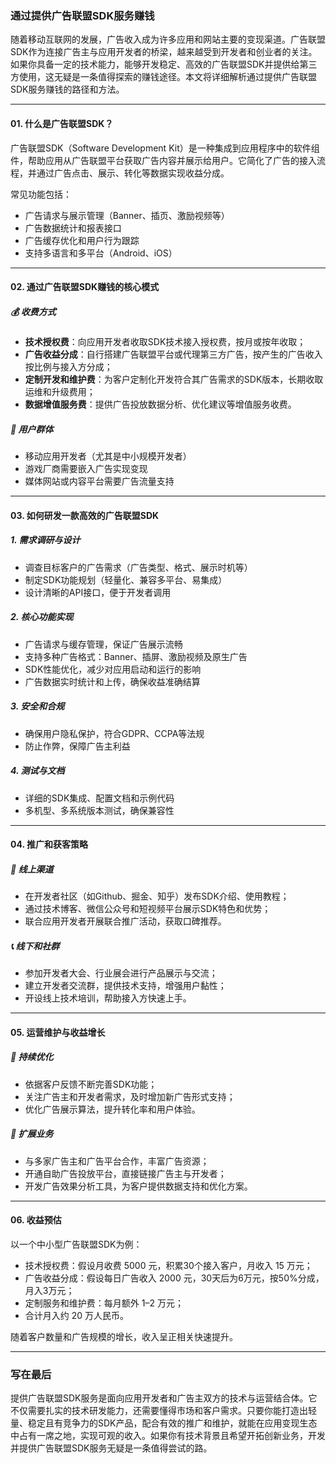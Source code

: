 ### 通过提供广告联盟SDK服务赚钱

随着移动互联网的发展，广告收入成为许多应用和网站主要的变现渠道。广告联盟SDK作为连接广告主与应用开发者的桥梁，越来越受到开发者和创业者的关注。如果你具备一定的技术能力，能够开发稳定、高效的广告联盟SDK并提供给第三方使用，这无疑是一条值得探索的赚钱途径。本文将详细解析通过提供广告联盟SDK服务赚钱的路径和方法。

***

#### 01. 什么是广告联盟SDK？

广告联盟SDK（Software Development Kit）是一种集成到应用程序中的软件组件，帮助应用从广告联盟平台获取广告内容并展示给用户。它简化了广告的接入流程，并通过广告点击、展示、转化等数据实现收益分成。

常见功能包括：
- 广告请求与展示管理（Banner、插页、激励视频等）
- 广告数据统计和报表接口
- 广告缓存优化和用户行为跟踪
- 支持多语言和多平台（Android、iOS）

***

#### 02. 通过广告联盟SDK赚钱的核心模式

##### 💰 收费方式
- **技术授权费**：向应用开发者收取SDK技术接入授权费，按月或按年收取；
- **广告收益分成**：自行搭建广告联盟平台或代理第三方广告，按产生的广告收入按比例与接入方分成；
- **定制开发和维护费**：为客户定制化开发符合其广告需求的SDK版本，长期收取运维和升级费用；
- **数据增值服务费**：提供广告投放数据分析、优化建议等增值服务收费。

##### 💼 用户群体
- 移动应用开发者（尤其是中小规模开发者）
- 游戏厂商需要嵌入广告实现变现
- 媒体网站或内容平台需要广告流量支持

***

#### 03. 如何研发一款高效的广告联盟SDK

##### 1. 需求调研与设计
- 调查目标客户的广告需求（广告类型、格式、展示时机等）
- 制定SDK功能规划（轻量化、兼容多平台、易集成）
- 设计清晰的API接口，便于开发者调用

##### 2. 核心功能实现
- 广告请求与缓存管理，保证广告展示流畅
- 支持多种广告格式：Banner、插屏、激励视频及原生广告
- SDK性能优化，减少对应用启动和运行的影响
- 广告数据实时统计和上传，确保收益准确结算

##### 3. 安全和合规
- 确保用户隐私保护，符合GDPR、CCPA等法规
- 防止作弊，保障广告主利益

##### 4. 测试与文档
- 详细的SDK集成、配置文档和示例代码
- 多机型、多系统版本测试，确保兼容性

***

#### 04. 推广和获客策略

##### 🎯 线上渠道
- 在开发者社区（如Github、掘金、知乎）发布SDK介绍、使用教程；
- 通过技术博客、微信公众号和短视频平台展示SDK特色和优势；
- 联合应用开发者开展联合推广活动，获取口碑推荐。

##### 📞 线下和社群
- 参加开发者大会、行业展会进行产品展示与交流；
- 建立开发者交流群，提供技术支持，增强用户黏性；
- 开设线上技术培训，帮助接入方快速上手。

***

#### 05. 运营维护与收益增长

##### 🔧 持续优化
- 依据客户反馈不断完善SDK功能；
- 关注广告主和开发者需求，及时增加新广告形式支持；
- 优化广告展示算法，提升转化率和用户体验。

##### 💼 扩展业务
- 与多家广告主和广告平台合作，丰富广告资源；
- 开通自助广告投放平台，直接链接广告主与开发者；
- 开发广告效果分析工具，为客户提供数据支持和优化方案。

***

#### 06. 收益预估

以一个中小型广告联盟SDK为例：
- 技术授权费：假设月收费 5000 元，积累30个接入客户，月收入 15 万元；
- 广告收益分成：假设每日广告收入 2000 元，30天后为6万元，按50%分成，月入3万元；
- 定制服务和维护费：每月额外 1–2 万元；
- 合计月入约 20 万人民币。

随着客户数量和广告规模的增长，收入呈正相关快速提升。

***

### 写在最后

提供广告联盟SDK服务是面向应用开发者和广告主双方的技术与运营结合体。它不仅需要扎实的技术研发能力，还需要懂得市场和客户需求。只要你能打造出轻量、稳定且有竞争力的SDK产品，配合有效的推广和维护，就能在应用变现生态中占有一席之地，实现可观的收入。如果你有技术背景且希望开拓创新业务，开发并提供广告联盟SDK服务无疑是一条值得尝试的路。